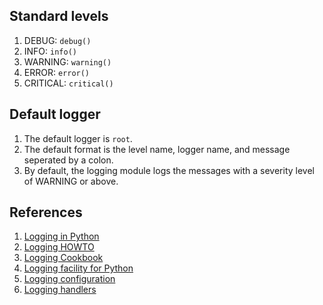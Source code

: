 ## Standard levels

1. DEBUG: `debug()`
2. INFO: `info()`
3. WARNING: `warning()`
4. ERROR: `error()`
5. CRITICAL: `critical()`

## Default logger

1. The default logger is `root`.
2. The default format is the level name, logger name, and message seperated by a colon.
3. By default, the logging module logs the messages with a severity level of WARNING or above.

## 

## References

1. [Logging in Python](https://realpython.com/python-logging/)
2. [Logging HOWTO](https://docs.python.org/3/howto/logging.html#logging-basic-tutorial)
3. [Logging Cookbook](https://docs.python.org/3/howto/logging-cookbook.html#logging-cookbook)
4. [Logging facility for Python](https://docs.python.org/3/library/logging.html)
5. [Logging configuration](https://docs.python.org/3/library/logging.config.html)
6. [Logging handlers](https://docs.python.org/3/library/logging.handlers.html)
